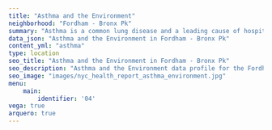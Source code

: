 ```yaml
---
title: "Asthma and the Environment"
neighborhood: "Fordham - Bronx Pk"
summary: "Asthma is a common lung disease and a leading cause of hospitalizations for children under 15 years old. This report provides a summary of asthma indicators by neighborhood. It also describes housing and neighborhood characteristics that can make asthma worse."
data_json: "Asthma and the Environment in Fordham - Bronx Pk"
content_yml: "asthma"
type: location
seo_title: "Asthma and the Environment in Fordham - Bronx Pk"
seo_description: "Asthma and the Environment data profile for the Fordham - Bronx Pk neighborhood of NYC."
seo_image: "images/nyc_health_report_asthma_environment.jpg"
menu:
    main:
        identifier: '04'
vega: true
arquero: true
---
```

